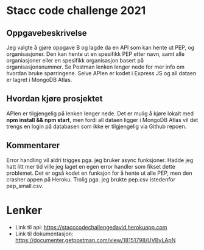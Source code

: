 # Stacc code challenge 2021

## Oppgavebeskrivelse
Jeg valgte å gjøre oppgave B og lagde da en API som kan hente ut PEP, og organisasjoner. Den kan hente ut en spesifikk PEP etter navn, samt alle organiasjoner eller en spesifikk organisasjon basert på organisasjonsnummer. Se Postman lenken lenger nede for mer info om hvordan bruke spørringene. Selve APIen er kodet i Express JS og all dataen er lagret i MongoDB Atlas. 

## Hvordan kjøre prosjektet
APIen er tilgjengelig på lenken lenger nede. Det er mulig å kjøre lokalt med **npm install && npm start**, men fordi all dataen ligger i MongoDB Atlas vil det trengs en login på databasen som ikke er tilgjengelig via Github repoen. 

## Kommentarer
Error handling vil aldri trigges pga. jeg bruker async funksjoner. Hadde jeg hatt litt mer tid ville jeg laget en egen error handler som fikset dette problemet. 
Det er også kodet en funksjon for å hente ut alle PEP, men den crasher appen på Heroku. Trolig pga. jeg brukte pep.csv istedenfor pep_small.csv. 

# Lenker
* Link til api: https://stacccodechallengedavid.herokuapp.com 
* Link til dokumentasjon: https://documenter.getpostman.com/view/18151798/UVByLApN 
